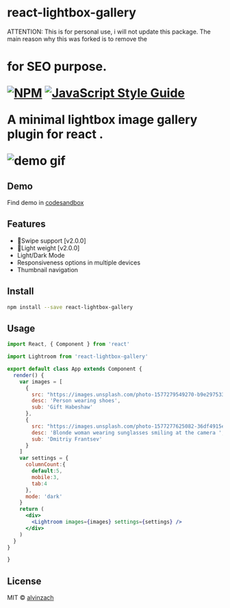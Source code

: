 # react-lightbox-gallery

ATTENTION: This is for personal use, i will not update this package. The main reason why this was forked is to remove the <h1> for SEO purpose.



[![NPM](https://img.shields.io/npm/v/react-lightbox-gallery.svg)](https://www.npmjs.com/package/react-lightbox-gallery) [![JavaScript Style Guide](https://img.shields.io/badge/code_style-standard-brightgreen.svg)](https://standardjs.com)

A minimal lightbox image gallery plugin for react .


![demo gif](https://media.giphy.com/media/ylmI7RG6UobuLnBS0g/giphy.gif)

## Demo
Find demo in [codesandbox](https://codesandbox.io/s/laughing-wu-n2b3t)

## Features
* :tada:Swipe support [v2.0.0]
* :tada:Light weight [v2.0.0]
* Light/Dark Mode
* Responsiveness options in multiple devices
* Thumbnail navigation


## Install

```bash
npm install --save react-lightbox-gallery
```


## Usage

```jsx
import React, { Component } from 'react'

import Lightroom from 'react-lightbox-gallery'

export default class App extends Component {
  render() {
    var images = [
      {
        src: "https://images.unsplash.com/photo-1577279549270-b9e297533cdd?ixlib=rb-1.2.1&ixid=eyJhcHBfaWQiOjEyMDd9&auto=format&fit=crop&w=1534&q=80",
        desc: 'Person wearing shoes',
        sub: 'Gift Habeshaw'
      },
      {
        src: "https://images.unsplash.com/photo-1577277625082-36df4915ebeb?ixlib=rb-1.2.1&ixid=eyJhcHBfaWQiOjEyMDd9&auto=format&fit=crop&w=1050&q=80",
        desc: 'Blonde woman wearing sunglasses smiling at the camera ',
        sub: 'Dmitriy Frantsev'
      }
    ]
    var settings = {
      columnCount:{
        default:5,
        mobile:3,
        tab:4
      },
      mode: 'dark'
    }
    return (
      <div>
        <Lightroom images={images} settings={settings} />
      </div>
    )
  }
}

}
```


## License

MIT © [alvinzach](https://github.com/alvinzach)
